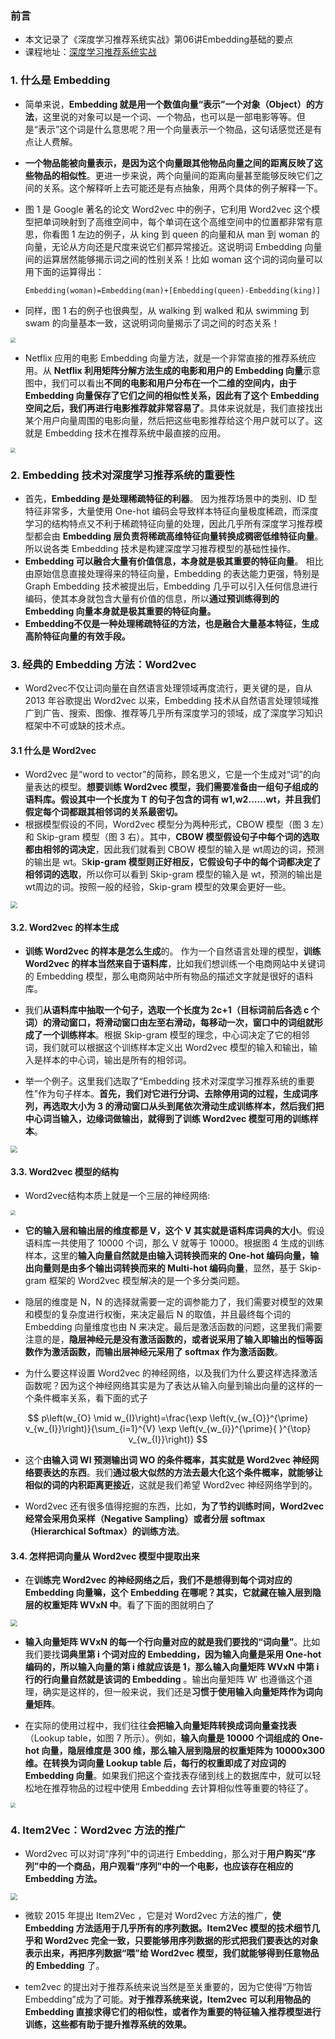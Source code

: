 ### 前言

- 本文记录了《深度学习推荐系统实战》第06讲Embedding基础的要点
- 课程地址：[深度学习推荐系统实战](https://time.geekbang.org/column/intro/349)

### 1. 什么是 Embedding

- 简单来说，**Embedding 就是用一个数值向量“表示”一个对象（Object）的方法**，这里说的对象可以是一个词、一个物品，也可以是一部电影等等。但是“表示”这个词是什么意思呢？用一个向量表示一个物品，这句话感觉还是有点让人费解。

- **一个物品能被向量表示，是因为这个向量跟其他物品向量之间的距离反映了这些物品的相似性**。更进一步来说，两个向量间的距离向量甚至能够反映它们之间的关系。这个解释听上去可能还是有点抽象，用两个具体的例子解释一下。

- 图 1 是 Google 著名的论文 Word2vec 中的例子，它利用 Word2vec 这个模型把单词映射到了高维空间中，每个单词在这个高维空间中的位置都非常有意思，你看图 1 左边的例子，从 king 到 queen 的向量和从 man 到 woman 的向量，无论从方向还是尺度来说它们都异常接近。这说明词 Embedding 向量间的运算居然能够揭示词之间的性别关系！比如 woman 这个词的词向量可以用下面的运算得出：

  `Embedding(woman)=Embedding(man)+[Embedding(queen)-Embedding(king)]`

- 同样，图 1 右的例子也很典型，从 walking 到 walked 和从 swimming 到 swam 的向量基本一致，这说明词向量揭示了词之间的时态关系！

<img src="https://blog-1258986886.cos.ap-beijing.myqcloud.com/%E6%8E%A8%E8%8D%90%E7%B3%BB%E7%BB%9F%E5%AD%A6%E4%B9%A0/18-1.jpg" style="zoom: 50%;" />

- Netflix 应用的电影 Embedding 向量方法，就是一个非常直接的推荐系统应用。从 **Netflix 利用矩阵分解方法生成的电影和用户的 Embedding 向量**示意图中，我们可以看出**不同的电影和用户分布在一个二维的空间内，由于 Embedding 向量保存了它们之间的相似性关系，因此有了这个 Embedding 空间之后，我们再进行电影推荐就非常容易了**。具体来说就是，我们直接找出某个用户向量周围的电影向量，然后把这些电影推荐给这个用户就可以了。这就是 Embedding 技术在推荐系统中最直接的应用。

<img src="https://blog-1258986886.cos.ap-beijing.myqcloud.com/%E6%8E%A8%E8%8D%90%E7%B3%BB%E7%BB%9F%E5%AD%A6%E4%B9%A0/18-2.jpg" style="zoom:50%;" />

### 2. Embedding 技术对深度学习推荐系统的重要性

- 首先，**Embedding 是处理稀疏特征的利器**。 因为推荐场景中的类别、ID 型特征非常多，大量使用 One-hot 编码会导致样本特征向量极度稀疏，而深度学习的结构特点又不利于稀疏特征向量的处理，因此几乎所有深度学习推荐模型都会由 **Embedding 层负责将稀疏高维特征向量转换成稠密低维特征向量**。所以说各类 Embedding 技术是构建深度学习推荐模型的基础性操作。
- **Embedding 可以融合大量有价值信息，本身就是极其重要的特征向量**。 相比由原始信息直接处理得来的特征向量，Embedding 的表达能力更强，特别是 Graph Embedding 技术被提出后，Embedding 几乎可以引入任何信息进行编码，使其本身就包含大量有价值的信息，所以**通过预训练得到的 Embedding 向量本身就是极其重要的特征向量。**
-  **Embedding不仅是一种处理稀疏特征的方法，也是融合大量基本特征，生成高阶特征向量的有效手段。**

### 3. 经典的 Embedding 方法：Word2vec

- Word2vec不仅让词向量在自然语言处理领域再度流行，更关键的是，自从 2013 年谷歌提出 Word2vec 以来，Embedding 技术从自然语言处理领域推广到广告、搜索、图像、推荐等几乎所有深度学习的领域，成了深度学习知识框架中不可或缺的技术点。

#### 3.1 什么是 Word2vec

- Word2vec 是“word to vector”的简称，顾名思义，它是一个生成对“词”的向量表达的模型。**想要训练 Word2vec 模型，我们需要准备由一组句子组成的语料库。假设其中一个长度为 T 的句子包含的词有 w1,w2……wt，并且我们假定每个词都跟其相邻词的关系最密切。**
- 根据模型假设的不同，Word2vec 模型分为两种形式，CBOW 模型（图 3 左）和 Skip-gram 模型（图 3 右）。其中，**CBOW 模型假设句子中每个词的选取都由相邻的词决定**，因此我们就看到 CBOW 模型的输入是 wt周边的词，预测的输出是 wt。S**kip-gram 模型则正好相反，它假设句子中的每个词都决定了相邻词的选取**，所以你可以看到 Skip-gram 模型的输入是 wt，预测的输出是 wt周边的词。按照一般的经验，Skip-gram 模型的效果会更好一些。

<img src="https://blog-1258986886.cos.ap-beijing.myqcloud.com/%E6%8E%A8%E8%8D%90%E7%B3%BB%E7%BB%9F%E5%AD%A6%E4%B9%A0/18-3.jpg" style="zoom:67%;" />

#### 3.2. Word2vec 的样本生成

- **训练 Word2vec 的样本是怎么生成**的。 作为一个自然语言处理的模型，**训练 Word2vec 的样本当然来自于语料库**，比如我们想训练一个电商网站中关键词的 Embedding 模型，那么电商网站中所有物品的描述文字就是很好的语料库。

- 我们**从语料库中抽取一个句子，选取一个长度为 2c+1（目标词前后各选 c 个词）的滑动窗口，将滑动窗口由左至右滑动，每移动一次，窗口中的词组就形成了一个训练样本**。根据 Skip-gram 模型的理念，中心词决定了它的相邻词，我们就可以根据这个训练样本定义出 Word2vec 模型的输入和输出，输入是样本的中心词，输出是所有的相邻词。
- 举一个例子。这里我们选取了“Embedding 技术对深度学习推荐系统的重要性”作为句子样本。**首先，我们对它进行分词、去除停用词的过程，生成词序列，再选取大小为 3 的滑动窗口从头到尾依次滑动生成训练样本，然后我们把中心词当输入，边缘词做输出，就得到了训练 Word2vec 模型可用的训练样本**。

<img src="https://blog-1258986886.cos.ap-beijing.myqcloud.com/%E6%8E%A8%E8%8D%90%E7%B3%BB%E7%BB%9F%E5%AD%A6%E4%B9%A0/18-4.jpg" style="zoom:67%;" />

#### 3.3. Word2vec 模型的结构

- Word2vec结构本质上就是一个三层的神经网络:

<img src="https://blog-1258986886.cos.ap-beijing.myqcloud.com/%E6%8E%A8%E8%8D%90%E7%B3%BB%E7%BB%9F%E5%AD%A6%E4%B9%A0/18-5.jpg" style="zoom:50%;" />

- **它的输入层和输出层的维度都是 V，这个 V 其实就是语料库词典的大小**。假设语料库一共使用了 10000 个词，那么 V 就等于 10000。根据图 4 生成的训练样本，这里的**输入向量自然就是由输入词转换而来的 One-hot 编码向量，输出向量则是由多个输出词转换而来的 Multi-hot 编码向量**，显然，基于 Skip-gram 框架的 Word2vec 模型解决的是一个多分类问题。
- 隐层的维度是 N，N 的选择就需要一定的调参能力了，我们需要对模型的效果和模型的复杂度进行权衡，来决定最后 N 的取值，并且最终每个词的 Embedding 向量维度也由 N 来决定。最后是激活函数的问题，这里我们需要注意的是，**隐层神经元是没有激活函数的，或者说采用了输入即输出的恒等函数作为激活函数，而输出层神经元采用了 softmax 作为激活函数**。

- 为什么要这样设置 Word2vec 的神经网络，以及我们为什么要这样选择激活函数呢？因为这个神经网络其实是为了表达从输入向量到输出向量的这样的一个条件概率关系，看下面的式子

$$
p\left(w_{O} \mid w_{I}\right)=\frac{\exp \left(v_{w_{O}}^{\prime} v_{w_{I}}\right)}{\sum_{i=1}^{V} \exp \left(v_{w_{i}}^{\prime}{ }^{\top} v_{w_{I}}\right)}
$$

- 这个**由输入词 WI 预测输出词 WO 的条件概率，其实就是 Word2vec 神经网络要表达的东西**。我们**通过极大似然的方法去最大化这个条件概率，就能够让相似的词的内积距离更接近**，这就是我们希望 Word2vec 神经网络学到的。

- Word2vec 还有很多值得挖掘的东西，比如，**为了节约训练时间，Word2vec 经常会采用负采样（Negative Sampling）或者分层 softmax（Hierarchical Softmax）的训练方法**。

#### 3.4. 怎样把词向量从 Word2vec 模型中提取出来

- 在**训练完 Word2vec 的神经网络之后，我们不是想得到每个词对应的 Embedding 向量嘛，这个 Embedding 在哪呢？其实，它就藏在输入层到隐层的权重矩阵 WVxN 中**。看了下面的图就明白了

<img src="https://blog-1258986886.cos.ap-beijing.myqcloud.com/%E6%8E%A8%E8%8D%90%E7%B3%BB%E7%BB%9F%E5%AD%A6%E4%B9%A0/18-6.jpg" style="zoom:67%;" />

- **输入向量矩阵 WVxN 的每一个行向量对应的就是我们要找的“词向量”**。比如我们要找**词典里第 i 个词对应的 Embedding，因为输入向量是采用 One-hot 编码的，所以输入向量的第 i 维就应该是 1，那么输入向量矩阵 WVxN 中第 i 行的行向量自然就是该词的 Embedding** 。输出向量矩阵 W′ 也遵循这个道理，确实是这样的，但一般来说，我们还是**习惯于使用输入向量矩阵作为词向量矩阵**。

- 在实际的使用过程中，我们往往**会把输入向量矩阵转换成词向量查找表**（Lookup table，如图 7 所示）。例如，**输入向量是 10000 个词组成的 One-hot 向量，隐层维度是 300 维，那么输入层到隐层的权重矩阵为 10000x300 维。在转换为词向量 Lookup table 后，每行的权重即成了对应词的 Embedding 向量**。如果我们把这个查找表存储到线上的数据库中，就可以轻松地在推荐物品的过程中使用 Embedding 去计算相似性等重要的特征了。

<img src="https://blog-1258986886.cos.ap-beijing.myqcloud.com/%E6%8E%A8%E8%8D%90%E7%B3%BB%E7%BB%9F%E5%AD%A6%E4%B9%A0/18-7.jpg" style="zoom:50%;" />

### 4. Item2Vec：Word2vec 方法的推广

-  Word2vec 可以对词“序列”中的词进行 Embedding，那么对于**用户购买“序列”中的一个商品，用户观看“序列”中的一个电影，也应该存在相应的 Embedding 方法。**

<img src="https://blog-1258986886.cos.ap-beijing.myqcloud.com/%E6%8E%A8%E8%8D%90%E7%B3%BB%E7%BB%9F%E5%AD%A6%E4%B9%A0/18-8.jpg" style="zoom:67%;" />

- 微软 2015 年提出 Item2Vec ，它是对 Word2vec 方法的推广，**使 Embedding 方法适用于几乎所有的序列数据。Item2Vec 模型的技术细节几乎和 Word2vec 完全一致，只要能够用序列数据的形式把我们要表达的对象表示出来，再把序列数据“喂”给 Word2vec 模型，我们就能够得到任意物品的 Embedding** 了。

- tem2vec 的提出对于推荐系统来说当然是至关重要的，因为它使得“万物皆 Embedding”成为了可能。**对于推荐系统来说，Item2vec 可以利用物品的 Embedding 直接求得它们的相似性，或者作为重要的特征输入推荐模型进行训练，这些都有助于提升推荐系统的效果。**

